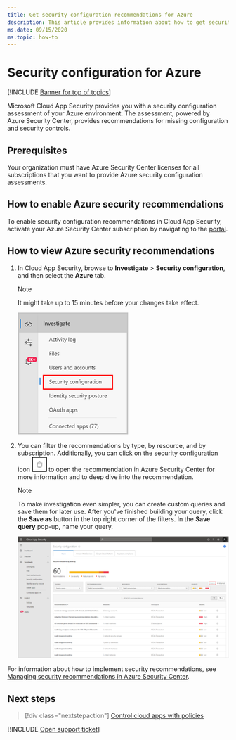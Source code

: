 ```yaml
---
title: Get security configuration recommendations for Azure
description: This article provides information about how to get security configuration recommendations in Cloud App Security by integrating with Azure Security Center.
ms.date: 09/15/2020
ms.topic: how-to
---
```

# Security configuration for Azure

[!INCLUDE [Banner for top of topics](includes/banner.md)]

Microsoft Cloud App Security provides you with a security configuration assessment of your Azure environment. The assessment, powered by Azure Security Center, provides recommendations for missing configuration and security controls.

## Prerequisites

Your organization must have Azure Security Center licenses for all subscriptions that you want to provide Azure security configuration assessments.

## How to enable Azure security recommendations

To enable security configuration recommendations in Cloud App Security, activate your Azure Security Center subscription by navigating to the <a href="https://ms.portal.azure.com/#blade/Microsoft_Azure_Security/SecurityMenuBlade/0" target="_blank">portal</a>.

## How to view Azure security recommendations

1. In Cloud App Security, browse to **Investigate** > **Security configuration**, and then select the **Azure** tab.

    > [!NOTE]
    > It might take up to 15 minutes before your changes take effect.

    ![security configuration menu](media/security-configuration-menu.png)

1. You can filter the recommendations by type, by resource, and by subscription. Additionally, you can click on the security configuration icon ![ASC icon](media/asc-icon.png) to open the recommendation in Azure Security Center for more information and to deep dive into the recommendation.

    > [!NOTE]
    > To make investigation even simpler, you can create custom queries and save them for later use. After you've finished building your query, click the **Save as** button in the top right corner of the filters.  In the **Save query** pop-up, name your query.

    ![security configuration](media/security-configuration-azure.png)

For information about how to implement security recommendations, see [Managing security recommendations in Azure Security Center](/azure/security-center/security-center-recommendations).

## Next steps

> [!div class="nextstepaction"]
> [Control cloud apps with policies](control-cloud-apps-with-policies.md)

[!INCLUDE [Open support ticket](includes/support.md)]